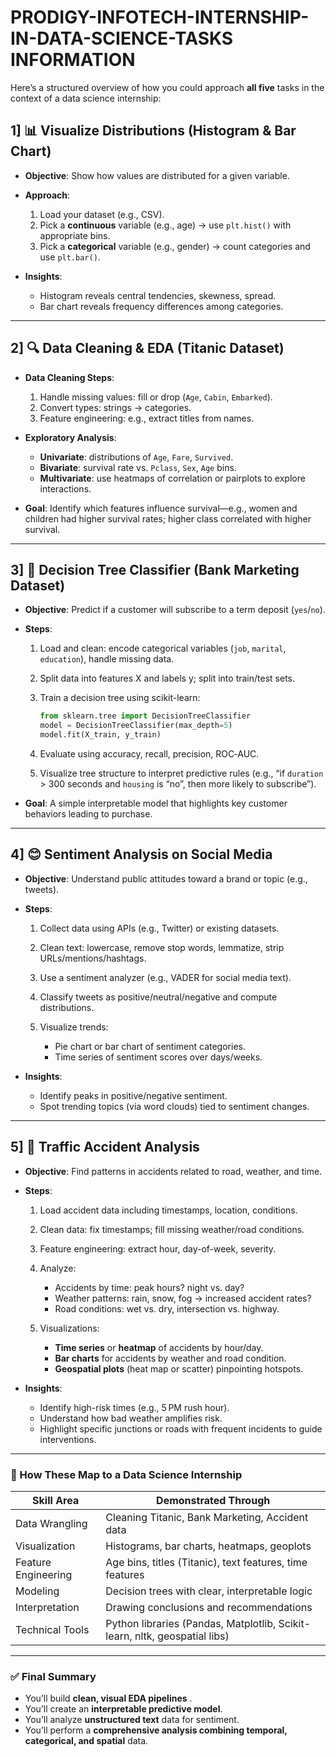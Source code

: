# PRODIGY-INFOTECH-INTERNSHIP-IN-DATA-SCIENCE-TASKS INFORMATION

Here’s a structured overview of how you could approach **all five** tasks in the context of a data science internship:

## 1] 📊 **Visualize Distributions (Histogram & Bar Chart)**

* **Objective**: Show how values are distributed for a given variable.
* **Approach**:

  1. Load your dataset (e.g., CSV).
  2. Pick a **continuous** variable (e.g., age) → use `plt.hist()` with appropriate bins.
  3. Pick a **categorical** variable (e.g., gender) → count categories and use `plt.bar()`.
* **Insights**:

  * Histogram reveals central tendencies, skewness, spread.
  * Bar chart reveals frequency differences among categories.

---

## 2] 🔍 **Data Cleaning & EDA (Titanic Dataset)**

* **Data Cleaning Steps**:

  1. Handle missing values: fill or drop (`Age`, `Cabin`, `Embarked`).
  2. Convert types: strings → categories.
  3. Feature engineering: e.g., extract titles from names.
* **Exploratory Analysis**:

  * **Univariate**: distributions of `Age`, `Fare`, `Survived`.
  * **Bivariate**: survival rate vs. `Pclass`, `Sex`, `Age` bins.
  * **Multivariate**: use heatmaps of correlation or pairplots to explore interactions.
* **Goal**: Identify which features influence survival—e.g., women and children had higher survival rates; higher class correlated with higher survival.

---

## 3] 🌳 **Decision Tree Classifier (Bank Marketing Dataset)**

* **Objective**: Predict if a customer will subscribe to a term deposit (`yes`/`no`).
* **Steps**:

  1. Load and clean: encode categorical variables (`job`, `marital`, `education`), handle missing data.
  2. Split data into features X and labels y; split into train/test sets.
  3. Train a decision tree using scikit-learn:

     ```python
     from sklearn.tree import DecisionTreeClassifier
     model = DecisionTreeClassifier(max_depth=5)
     model.fit(X_train, y_train)
     ```
  4. Evaluate using accuracy, recall, precision, ROC‑AUC.
  5. Visualize tree structure to interpret predictive rules (e.g., “if `duration` > 300 seconds and `housing` is “no”, then more likely to subscribe”).
* **Goal**: A simple interpretable model that highlights key customer behaviors leading to purchase.

---

## 4] 😊 **Sentiment Analysis on Social Media**

* **Objective**: Understand public attitudes toward a brand or topic (e.g., tweets).
* **Steps**:

  1. Collect data using APIs (e.g., Twitter) or existing datasets.
  2. Clean text: lowercase, remove stop words, lemmatize, strip URLs/mentions/hashtags.
  3. Use a sentiment analyzer (e.g., VADER for social media text).
  4. Classify tweets as positive/neutral/negative and compute distributions.
  5. Visualize trends:

     * Pie chart or bar chart of sentiment categories.
     * Time series of sentiment scores over days/weeks.
* **Insights**:

  * Identify peaks in positive/negative sentiment.
  * Spot trending topics (via word clouds) tied to sentiment changes.

---

## 5] 🚗 **Traffic Accident Analysis**

* **Objective**: Find patterns in accidents related to road, weather, and time.
* **Steps**:

  1. Load accident data including timestamps, location, conditions.
  2. Clean data: fix timestamps; fill missing weather/road conditions.
  3. Feature engineering: extract hour, day-of-week, severity.
  4. Analyze:

     * Accidents by time: peak hours? night vs. day?
     * Weather patterns: rain, snow, fog → increased accident rates?
     * Road conditions: wet vs. dry, intersection vs. highway.
  5. Visualizations:

     * **Time series** or **heatmap** of accidents by hour/day.
     * **Bar charts** for accidents by weather and road condition.
     * **Geospatial plots** (heat map or scatter) pinpointing hotspots.
* **Insights**:

  * Identify high-risk times (e.g., 5 PM rush hour).
  * Understand how bad weather amplifies risk.
  * Highlight specific junctions or roads with frequent incidents to guide interventions.

---

### 🔗 How These Map to a Data Science Internship

| Skill Area          | Demonstrated Through                                                       |
| ------------------- | -------------------------------------------------------------------------- |
| Data Wrangling      | Cleaning Titanic, Bank Marketing, Accident data                            |
| Visualization       | Histograms, bar charts, heatmaps, geoplots                                 |
| Feature Engineering | Age bins, titles (Titanic), text features, time features                   |
| Modeling            | Decision trees with clear, interpretable logic                             |
| Interpretation      | Drawing conclusions and recommendations                                    |
| Technical Tools     | Python libraries (Pandas, Matplotlib, Scikit-learn, nltk, geospatial libs) |

---

### ✅ Final Summary

* You’ll build **clean, visual EDA pipelines** .
* You’ll create an **interpretable predictive model**.
* You’ll analyze **unstructured text** data for sentiment.
* You’ll perform a **comprehensive analysis combining temporal, categorical, and spatial** data.

